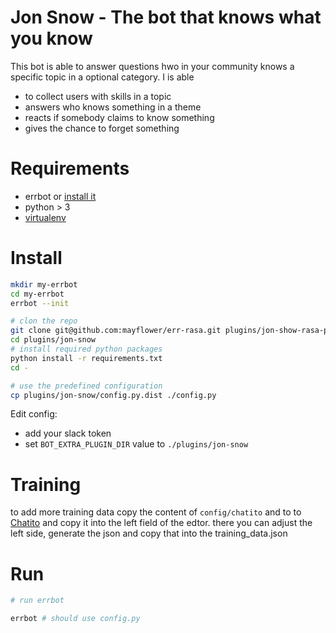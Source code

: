 # Jon Snow - The bot that knows what you know

This bot is able to answer questions hwo in your community knows a specific topic in a optional category. I is able
- to collect users with skills in a topic
- answers who knows something in a theme
- reacts if somebody claims to know something
- gives the chance to forget something

# Requirements

- errbot or [install it](http://errbot.io/en/latest/user_guide/setup.html#installation)
- python > 3
- [virtualenv](https://virtualenv.pypa.io)


# Install

```bash
mkdir my-errbot
cd my-errbot
errbot --init

# clon the repo
git clone git@github.com:mayflower/err-rasa.git plugins/jon-show-rasa-plugin plugins/jon-snow
cd plugins/jon-snow
# install required python packages
python install -r requirements.txt
cd -

# use the predefined configuration
cp plugins/jon-snow/config.py.dist ./config.py
```

Edit config:

- add your slack token
- set `BOT_EXTRA_PLUGIN_DIR` value to `./plugins/jon-snow`

# Training
to add more training data copy the content of `config/chatito` and to to [Chatito](https://rodrigopivi.github.io/Chatito/) and copy it into the left field of the edtor.
there you can adjust the left side, generate the json and copy that into the training_data.json


# Run

```bash
# run errbot

errbot # should use config.py

``` 
